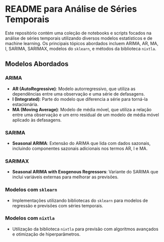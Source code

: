 # README para Análise de Séries Temporais

Este repositório contém uma coleção de notebooks e scripts focados na análise de séries temporais utilizando diversos modelos estatísticos e de machine learning. Os principais tópicos abordados incluem ARIMA, AR, MA, I, SARIMA, SARIMAX, modelos do `sklearn`, e métodos da biblioteca `nixtla`.

## Modelos Abordados

### ARIMA
- **AR (AutoRegressive)**: Modelo autorregressivo, que utiliza as dependências entre uma observação e uma série de defasagens.
- **I (Integrated)**: Parte do modelo que diferencia a série para torná-la estacionária.
- **MA (Moving Average)**: Modelo de média móvel, que utiliza a relação entre uma observação e um erro residual de um modelo de média móvel aplicado às defasagens.

### SARIMA
- **Seasonal ARIMA**: Extensão do ARIMA que lida com dados sazonais, incluindo componentes sazonais adicionais nos termos AR, I e MA.

### SARIMAX
- **Seasonal ARIMA with Exogenous Regressors**: Variante do SARIMA que inclui variáveis externas para melhorar as previsões.

### Modelos com `sklearn`
- Implementações utilizando bibliotecas do `sklearn` para modelos de regressão e previsões com séries temporais.

### Modelos com `nixtla`
- Utilização da biblioteca `nixtla` para previsão com algoritmos avançados e otimização de hiperparâmetros.
